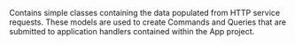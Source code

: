 Contains simple classes containing the data populated from HTTP service requests.
These models are used to create Commands and Queries that are submitted to application
handlers contained within the App project.